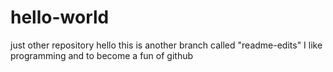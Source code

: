 # hello-world
just other repository
hello this is another branch called "readme-edits"
I like programming and to become a fun of github
